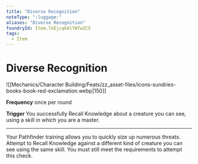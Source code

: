 ```yaml
---
title: "Diverse Recognition"
noteType: ":luggage:"
aliases: "Diverse Recognition"
foundryId: Item.lkEjcqkAlTW7wZCS
tags:
  - Item
---
```


# Diverse Recognition
![[Mechanics/Character Building/Feats/zz_asset-files/icons-sundries-books-book-red-exclamation.webp|150]]

**Frequency** once per round

**Trigger** You successfully Recall Knowledge about a creature you can see, using a skill in which you are a master.

* * *

Your Pathfinder training allows you to quickly size up numerous threats. Attempt to Recall Knowledge against a different kind of creature you can see using the same skill. You must still meet the requirements to attempt this check.
